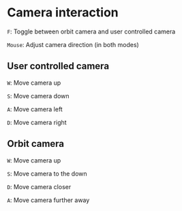 # Camera interaction

```F```: Toggle between orbit camera and user controlled camera

```Mouse```: Adjust camera direction (in both modes)

## User controlled camera
```W```: Move camera up

```S```: Move camera down

```A```: Move camera left

```D```: Move camera right

## Orbit camera
```W```: Move camera up

```S```: Move camera to the down

```D```: Move camera closer

```A```: Move camera further away